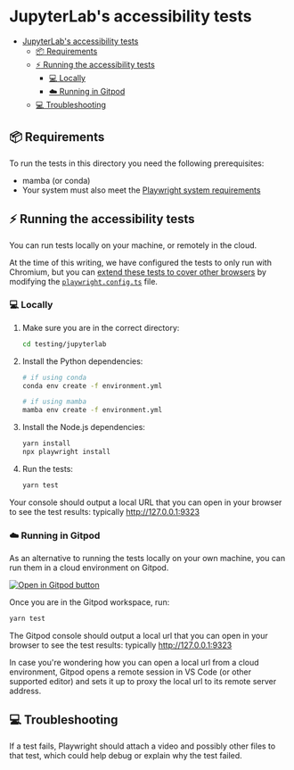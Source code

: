 # JupyterLab's accessibility tests

- [JupyterLab's accessibility tests](#jupyterlabs-accessibility-tests)
  - [:package: Requirements](#package-requirements)
  - [:zap: Running the accessibility tests](#zap-running-the-accessibility-tests)
    - [:computer: Locally](#computer-locally)
    - [:cloud: Running in Gitpod](#cloud-running-in-gitpod)
  - [:computer: Troubleshooting](#computer-troubleshooting)

## :package: Requirements

To run the tests in this directory you need the following prerequisites:

- mamba (or conda)
- Your system must also meet the [Playwright system requirements](https://playwright.dev/docs/library#system-requirements)

## :zap: Running the accessibility tests

You can run tests locally on your machine, or remotely in the cloud.

At the time of this writing, we have configured the tests to only run with
Chromium, but you can
[extend these tests to cover other browsers](https://github.com/MarcusFelling/demo.playwright/blob/main/accessibility/playwright.config.ts)
by modifying the [`playwright.config.ts`](testing/jupyterlab/playwright.config.ts) file.

### :computer: Locally

1. Make sure you are in the correct directory:

   ```bash
   cd testing/jupyterlab
   ```

2. Install the Python dependencies:

   ```bash
   # if using conda
   conda env create -f environment.yml

   # if using mamba
   mamba env create -f environment.yml
   ```

3. Install the Node.js dependencies:

   ```bash
   yarn install
   npx playwright install
   ```

4. Run the tests:

   ```bash
   yarn test
   ```

Your console should output a local URL that you can open in your browser to see
the test results: typically <http://127.0.0.1:9323>

### :cloud: Running in Gitpod

As an alternative to running the tests locally on your own machine, you can run
them in a cloud environment on Gitpod.

[![Open in Gitpod button](https://gitpod.io/button/open-in-gitpod.svg)](https://gitpod.io/#https://github.com/jupyter/accessibility)

Once you are in the Gitpod workspace, run:

```bash
yarn test
```

The Gitpod console should output a local url that you can open in your browser
to see the test results: typically http://127.0.0.1:9323

In case you're wondering how you can open a local url from a cloud environment,
Gitpod opens a remote session in VS Code (or other supported editor) and sets it
up to proxy the local url to its remote server address.

## :computer: Troubleshooting

If a test fails, Playwright should attach a video and possibly other files to
that test, which could help debug or explain why the test failed.
